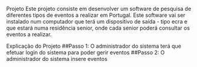 Projeto
Este projeto consiste em desenvolver um software de pesquisa de diferentes tipos de eventos a realizar em Portugal.
Este software vai ser instalado num computador que terá um dispositivo de saída - tipo ecra e que estará numa residência senior,
onde cada senior poderá consultar os eventos a realizar.

Explicação do Projeto
##Passo 1: O administrador do sistema terá que efetuar login do sistema para poder gerir eventos
##Passo 2: O administrador do sistema insere eventos
